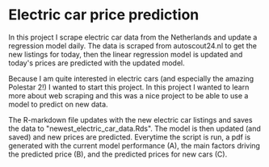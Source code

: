 # Electric car price prediction
In this project I scrape electric car data from the Netherlands and update a regression model daily. The data is scraped from autoscout24.nl to get the new listings for today, then the linear regression model is updated and today's prices are predicted with the updated model.

Because I am quite interested in electric cars (and especially the amazing Polestar 2!) I wanted to start this project. In this project I wanted to learn more about web scraping and this was a nice project to be able to use a model to predict on new data. 

The R-markdown file updates with the new electric car listings and saves the data to "newest_electric_car_data.Rds". The model is then updated (and saved) and new prices are predicted. Everytime the script is run, a pdf is generated with the current model performance (A), the main factors driving the predicted price (B), and the predicted prices for new cars (C).
